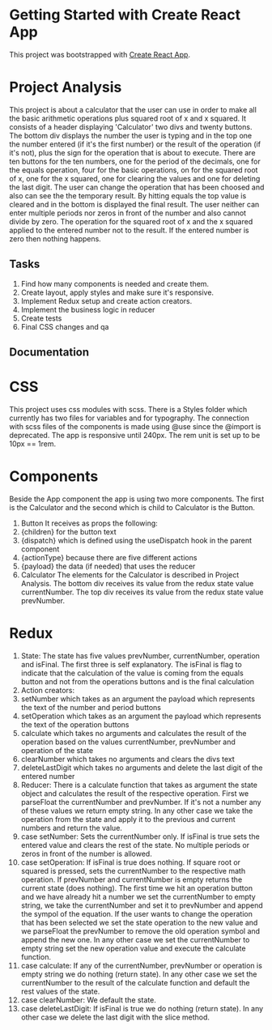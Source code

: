 # Getting Started with Create React App

This project was bootstrapped with [Create React App](https://github.com/facebook/create-react-app).

# Project Analysis
This project is about a calculator that the user can use in order to make all the basic arithmetic operations plus squared root of x and x squared.
It consists of a header displaying 'Calculator' two divs and twenty buttons. The bottom div displays the number the user is typing and in the top one the number entered (if it's the first number) or the result of the operation (if it's not), plus the sign for the operation that is about to execute.
There are ten buttons for the ten numbers, one for the period of the decimals, one for the equals operation, four for the basic operations, on for the squared root
of x, one for the x squared, one for clearing the values and one for deleting the last digit. 
The user can change the operation that has been choosed and also can see the the temporary result. By hitting equals the top value is cleared and in the bottom is displayed the final result.
The user neither can enter multiple periods nor zeros in front of the number and also cannot divide by zero.
The operation for the squared root of x and the x squared applied to the entered number not to the result. If the entered number is zero then nothing happens.

## Tasks
1. Find how many components is needed and create them.
2. Create layout, apply styles and make sure it's responsive.
3. Implement Redux setup and create action creators.
4. Implement the business logic in reducer
5. Create tests
6. Final CSS changes and qa

## Documentation
# CSS
This project uses css modules with scss. There is a Styles folder which currently has two files for variables and for typography.
The connection with scss files of the components is made using @use since the @import is deprecated.
The app is responsive until 240px. The rem unit is set up to be 10px == 1rem.
# Components
Beside the App component the app is using two more components. The first is the Calculator and the second which is child to Calculator is the Button.
1. Button
It receives as props the following:
1. {children} for the button text
2. {dispatch} which is defined using the useDispatch hook in the parent component
3. {actionType} because there are five different actions
4. {payload} the data (if needed) that uses the reducer
2. Calculator
The elements for the Calculator is described in Project Analysis. The bottom div receives its value from the redux state value currentNumber. 
The top div receives its value from the redux state value prevNumber.
# Redux
1. State:
The state has five values prevNumber, currentNumber, operation and isFinal. The first three is self explanatory. The isFinal is flag to indicate that the calculation of the value is coming from the equals button and not from the operations buttons and is the final calculation
2. Action creators:
1. setNumber which takes as an argument the payload which represents the text of the number and period buttons
2. setOperation which takes as an argument the payload which represents the text of the operation buttons
3. calculate which takes no arguments and calculates the result of the operation based on the values currentNumber, prevNumber and operation of the state
4. clearNumber which takes no arguments and clears the divs text
5. deleteLastDigit which takes no arguments and delete the last digit of the entered number
3. Reducer:
There is a calculate function that takes as argument the state object and calculates the result of the respective operation. First we parseFloat the currentNumber and prevNumber. If it's not a number any of these values we return empty string. In any other case we take the operation from the state and apply it to the previous and current numbers and return the value. 
1. case setNumber: Sets the currentNumber only. If isFinal is true sets the entered value and clears the rest of the state. No multiple periods or zeros in front of the number is allowed.
2. case setOperation: If isFinal is true does nothing. If square root or squared is pressed, sets the currentNumber to the respective math operation. If prevNumber and currentNumber is empty returns the current state (does nothing). The first time we hit an operation button and we have already hit a number we set the currentNumber to empty string, we take the currentNumber and set it to prevNumber and append the sympol of the equation. If the user wants to change the operation that has been selected we set the state operation to the new value and we parseFloat the prevNumber to remove the old operation symbol and append the new one. In any other case we set the currentNumber to empty string set the new operation value and execute the calculate function.
3. case calculate: If any of the currentNumber, prevNumber or operation is empty string we do nothing (return state). In any other case we set the currentNumber to the result of the calculate function and default the rest values of the state.
4. case clearNumber: We default the state.
5. case deleteLastDigit: If isFinal is true we do nothing (return state). In any other case we delete the last digit with the slice method.

